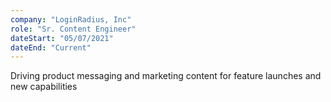 ```yaml
---
company: "LoginRadius, Inc"
role: "Sr. Content Engineer"
dateStart: "05/07/2021"
dateEnd: "Current"
---
```


Driving product messaging and marketing content for feature launches and new capabilities